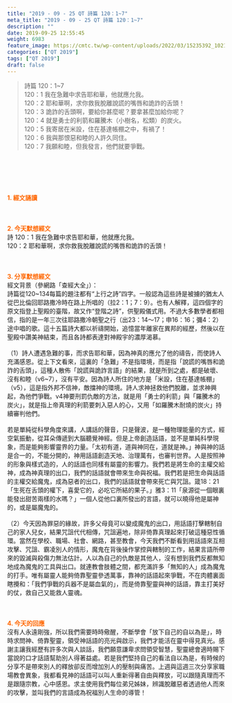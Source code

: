 ```yaml
---
title: "2019 - 09 - 25 QT 詩篇 120：1~7"
meta_title: "2019 - 09 - 25 QT 詩篇 120：1~7"
description: ""
date: 2019-09-25 12:55:45
weight: 6983
feature_image: https://cmtc.tw/wp-content/uploads/2022/03/15235392_10211799862337740_180693556567566654_o-1.webp
categories: ["QT 2019"]
tags: ["QT 2019"]
draft: false
---
```


<blockquote>詩篇 120：1~7<br />
120：1 我在急難中求告耶和華，他就應允我。<br />
120：2 耶和華啊，求你救我脫離說謊的嘴唇和詭詐的舌頭！<br />
120：3 詭詐的舌頭啊，要給你甚麼呢？要拿甚麼加給你呢？<br />
120：4 就是勇士的利箭和羅騰木（小樹名，松類）的炭火。<br />
120：5 我寄居在米設，住在基達帳棚之中，有禍了！<br />
120：6 我與那恨惡和睦的人許久同住。<br />
120：7 我願和睦，但我發言，他們就要爭戰。</blockquote><br />
&nbsp;<br />
<br />
&nbsp;<br />
<br />
<span style="color: #ff6600;"><strong>1. </strong><strong>經文誦讀</strong></span><br />
<br />
<span style="color: #ff6600;"><strong> </strong></span><br />
<br />
<span style="color: #ff6600;"><strong>2. 今天默想</strong><strong>經文<br />
</strong></span>詩 120：1 我在急難中求告耶和華，他就應允我。<br />
120：2 耶和華啊，求你救我脫離說謊的嘴唇和詭詐的舌頭！<br />
<br />
&nbsp;<br />
<br />
<span style="color: #ff6600;"><strong>3. 分享默想經文<br />
</strong></span>經文背景（參網路「查經大全」）：<br />
詩篇從120~134每篇的題注都有“上行之詩”四字。一般認為這些詩是被擄的猶太人從巴比倫回耶路撒冷時在路上所唱的（拉2：1；7：9）。也有人解釋，這四個字的原文指登上聖殿的臺階，故又作“登階之詩”，供聖殿儀式用。不過大多數學者都相信，指的是一年三次往耶路撒冷朝聖之行（出23：14～17；申16：16；彌4：2）途中唱的歌。這十五篇詩大都以祈禱開始，追憶當年離家在異邦的經歷，然後以在聖殿中讚美神結束，而且各詩都表達對神殿宇的濃厚渴慕。<br />
<br />
（1）詩人遭遇急難的事，而求告耶和華，因為神真的應允了他的禱告，而使詩人充滿感恩。從上下文看來，這裏的「急難」不是指環境，而是指「說謊的嘴唇和詭詐的舌頭」，這種人散佈「說謊與詭詐言語」的結果，就是所到之處，都是破壞、沒有和睦（v6~7），沒有平安。因為詩人所住的地方是「米設，住在基達帳棚」（v5），這是指外邦不信神，敵擋神的環境。詩人求神拯救他們脫離，並求神興起，為他們爭戰。v4神要刑罰仇敵的方法，就是用「勇士的利箭」與「羅騰木的炭火」，就是指上帝真理的利箭要刺入惡人的心，又用「如羅騰木耐燒的炭火」持續審判他們。<br />
<br />
若是單純從科學角度來講，人講話的聲音，只是聲波，是一種物理能量的方式，經空氣振動，從耳朵傳遞到大腦聽覺神經。但是上帝創造話語，並不是單純科學現象，而是能夠影響靈界的力量。「太初有道，道與神同在，道就是神。」神與神的話是合一的，不能分開的，神用話語創造天地、治理萬有，也審判世界。人是按照神的形象與樣式造的，人的話語也同樣有屬靈的影響力。我們若是將生命的主權交給神，成為神真理的出口，我們的話語就會帶來生命與祝福。我們若是把生命與話語的主權交給魔鬼，成為惡者的出口，我們的話語就會帶來死亡與咒詛。箴18：21「生死在舌頭的權下，喜愛它的，必吃它所結的果子。」雅3：11「泉源從一個眼裏能發出甜苦兩樣的水嗎？」一個人從他口裏所發出的言語，就可以曉得他是屬神的，或是屬魔鬼的。<br />
<br />
（2）今天因為罪惡的緣故，許多父母竟可以變成魔鬼的出口，用話語打擊轄制自己的家人兒女，結果咒詛代代相傳，咒詛遍地，除非倚靠真理起來打破這種惡性循環。當然在學校、職場、社會、網路，甚至教會，今天我們不斷看到用話語來互相攻擊、咒詛、霸凌別人的情形，魔鬼在背後操作掌控與轄制的工作，結果言語所帶來的毀滅與殺傷力無法估計。人以為自己的仇敵是其他人，沒有想到我們反都無知地成為魔鬼的工具與出口。就連教會肢體之間，都充滿許多「無知的人」成為魔鬼的打手。唯有屬靈人能夠倚靠聖靈參透萬事，靠神的話語起來爭戰，不在肉體裏面瞎攪和：「我們爭戰的兵器不是屬血氣的」，而是倚靠聖靈與神的話語，靠主打美好的仗，救自己又能救人靈魂。<br />
<br />
&nbsp;<br />
<br />
<span style="color: #ff6600;"><strong>4. 今天的回應<br />
</strong></span>沒有人永遠剛強，所以我們需要時時儆醒，不斷學會「放下自己的自以為是」，時時求問神、倚靠聖靈，領受神話語的亮光與啟示，我們才能活在靈中得見真光。感謝主讓我經歷有許多次與人談話，我們願意謙卑求問領受智慧，聖靈總會適時賜下當說的口才話語幫助別人得著益處。若是我們堅持自己的看法自以為是，有時候的分享不是帶來別人的釋放卻反而增加別人的壓制與痛苦。上週與這週三次分享家職場教會異象，我都看見神的話語可以叫人重新得著自由與釋放，可以跟隨真理而不是跟隨宗教，心中感恩。求主使用我們每位弟兄姊妹，辨識脫離惡者透過他人而來的攻擊，並叫我們的言語成為祝福別人生命的導管！<br />
<br />
&nbsp;
        